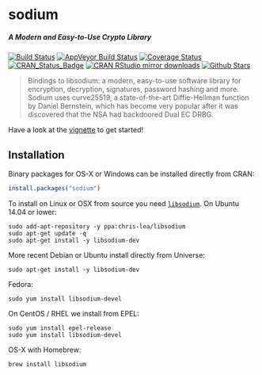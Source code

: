 # sodium

##### *A Modern and Easy-to-Use Crypto Library*

[![Build Status](https://travis-ci.org/jeroenooms/sodium.svg?branch=master)](https://travis-ci.org/jeroenooms/sodium)
[![AppVeyor Build Status](https://ci.appveyor.com/api/projects/status/github/jeroenooms/sodium?branch=master&svg=true)](https://ci.appveyor.com/project/jeroenooms/sodium)
[![Coverage Status](https://codecov.io/github/jeroenooms/sodium/coverage.svg?branch=master)](https://codecov.io/github/jeroenooms/sodium?branch=master)
[![CRAN_Status_Badge](http://www.r-pkg.org/badges/version/sodium)](http://cran.r-project.org/package=sodium)
[![CRAN RStudio mirror downloads](http://cranlogs.r-pkg.org/badges/sodium)](http://cran.r-project.org/web/packages/sodium/index.html)
[![Github Stars](https://img.shields.io/github/stars/jeroenooms/sodium.svg?style=social&label=Github)](https://github.com/jeroenooms/sodium)

> Bindings to libsodium: a modern, easy-to-use software library for
  encryption, decryption, signatures, password hashing and more. Sodium uses
  curve25519, a state-of-the-art Diffie-Hellman function by Daniel Bernstein,
  which has become very popular after it was discovered that the NSA had
  backdoored Dual EC DRBG.

Have a look at the [vignette](https://cran.r-project.org/web/packages/sodium/vignettes/intro.html) to get started!


## Installation

Binary packages for OS-X or Windows can be installed directly from CRAN:

```r
install.packages("sodium")
```

To install on Linux or OSX from source you need [`libsodium`](http://packages.ubuntu.com/xenial/libsodium-dev). On Ubuntu 14.04 or lower:

```
sudo add-apt-repository -y ppa:chris-lea/libsodium
sudo apt-get update -q
sudo apt-get install -y libsodium-dev
```

More recent Debian or Ubuntu install directly from Universe:

```
sudo apt-get install -y libsodium-dev
```

Fedora:

```
sudo yum install libsodium-devel
````

On CentOS / RHEL we install from EPEL:

```
sudo yum install epel-release
sudo yum install libsodium-devel
```

OS-X with Homebrew:

```
brew install libsodium
```
